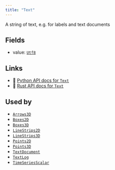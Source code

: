 ```yaml
---
title: "Text"
---
```


A string of text, e.g. for labels and text documents

## Fields

* value: [`Utf8`](../datatypes/utf8.md)

## Links
 * 🐍 [Python API docs for `Text`](https://ref.rerun.io/docs/python/nightly/package/rerun/components/text/)
 * 🦀 [Rust API docs for `Text`](https://docs.rs/rerun/0.9.0-alpha.10/rerun/components/struct.Text.html)


## Used by

* [`Arrows3D`](../archetypes/arrows3d.md)
* [`Boxes2D`](../archetypes/boxes2d.md)
* [`Boxes3D`](../archetypes/boxes3d.md)
* [`LineStrips2D`](../archetypes/line_strips2d.md)
* [`LineStrips3D`](../archetypes/line_strips3d.md)
* [`Points2D`](../archetypes/points2d.md)
* [`Points3D`](../archetypes/points3d.md)
* [`TextDocument`](../archetypes/text_document.md)
* [`TextLog`](../archetypes/text_log.md)
* [`TimeSeriesScalar`](../archetypes/time_series_scalar.md)
